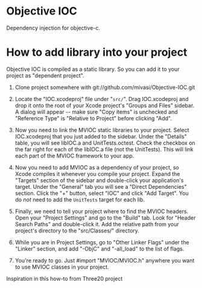 Objective IOC
=============

Dependency injection for objective-c.

How to add library into your project
====================================

Objective IOC is compiled as a static library. So you can add it to your
project as "dependent project".

1. Clone project somewhere with git://github.com/mivasi/Objective-IOC.git

2. Locate the "IOC.xcodeproj" file under "`src/`". Drag IOC.xcodeproj and
   drop it onto the root of your Xcode project's "Groups and Files"  sidebar.  A dialog will
   appear -- make sure "Copy items" is unchecked and "Reference Type" is "Relative to Project"
   before clicking "Add".

3. Now you need to link the MVIOC static libraries to your project.  Select IOC.xcodeproj that you just added to the sidebar.
   Under the "Details" table, you will see libIOC.a and UnitTests.octest. Check the checkbox on the far right for each of
   the libIOC.a file (not the UnitTests). This will link each part of the MVIOC framework to your app.

4. Now you need to add MVIOC as a dependency of your project, so Xcode compiles it whenever
   you compile your project.  Expand the "Targets" section of the sidebar and double-click your
   application's target.  Under the "General" tab you will see a "Direct Dependencies" section. 
   Click the "+" button, select "IOC" and click "Add Target". You do *not* need to add the `UnitTests` target for each lib.

5. Finally, we need to tell your project where to find the MVIOC headers.  Open your
   "Project Settings" and go to the "Build" tab. Look for "Header Search Paths" and double-click
   it.  Add the relative path from your project's directory to the "src/Classes/" directory.

6. While you are in Project Settings, go to "Other Linker Flags" under the "Linker" section, and
   add "-ObjC" and "-all_load" to the list of flags.

7. You're ready to go.  Just #import "MVIOC/MVIOC.h" anywhere you want to use MVIOC classes
   in your project.
   
   
Inspiration in this how-to from Three20 project
